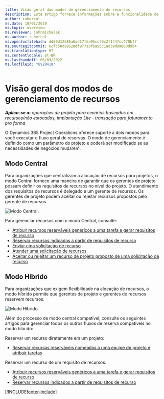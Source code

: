 ```yaml
---
title: Visão geral dos modos de gerenciamento de recursos
description: Este artigo fornece informações sobre a funcionalidade de gerenciamento de recursos no Dynamics 365 Project Operations.
author: ruhercul
ms.date: 10/01/2020
ms.topic: overview
ms.reviewer: johnmichalak
ms.author: ruhercul
ms.openlocfilehash: dd50d12686a6ad17f6a95ccf0c2f1447cc470bf7
ms.sourcegitcommit: 6cfc50d89528df977a8f6a55c1ad39d99800d9b4
ms.translationtype: HT
ms.contentlocale: pt-BR
ms.lasthandoff: 06/03/2022
ms.locfileid: "8928418"
---
```

# <a name="resource-management-modes-overview"></a>Visão geral dos modos de gerenciamento de recursos

_**Aplica-se a:** operações de projeto para cenários baseados em recursos/não estocados, implantação Lite - transação para faturamento pro forma_


O Dynamics 365 Project Operations oferece suporte a dois modos para você executar o fluxo geral de reservas. O modo de gerenciamento é definido como um parâmetro do projeto e poderá ser modificado se as necessidades de negócios mudarem.    

## <a name="central-mode"></a>Modo Central
Para organizações que centralizam a alocação de recursos para projetos, o modo Central fornece uma maneira de garantir que os gerentes de projeto possam definir os requisitos de recursos no nível do projeto. O atendimento dos requisitos de recursos é delegado a um gerente de recursos. Os gerentes de projeto podem aceitar ou rejeitar recursos propostos pelo gerente de recursos.

![Modo Central.](./media/resource-management-central.png)

Para gerenciar recursos com o modo Central, consulte:

- [Atribuir recursos reserváveis genéricos a uma tarefa e gerar requisitos de recurso](/dynamics365/project-service/assign-generic-bookable-resource)
- [Reservar recursos indicados a partir de requisitos de recurso](/dynamics365/project-service/book-named-resource)
- [Enviar uma solicitação de recurso](/dynamics365/project-service/submit-resource-request)
- [Atender uma solicitação de recursos](/dynamics365/project-service/resource-management-fulfill-requests)
- [Aceitar ou rejeitar um recurso de projeto proposto de uma solicitação de recurso](/dynamics365/project-service/accept-reject-proposed-resource)

## <a name="hybrid-mode"></a>Modo Híbrido
Para organizações que exigem flexibilidade na alocação de recursos, o modo híbrido permite que gerentes de projeto e gerentes de recursos reservem recursos.

![Modo Híbrido.](./media/resource-management-hybrid.png)

Além do processo de modo central compatível, consulte os seguintes artigos para gerenciar todos os outros fluxos de reserva compatíveis no modo híbrido:

Reservar um recurso diretamente em um projeto:
- [Reservar recursos reserváveis nomeados a uma equipe de projeto e atribuir tarefas](/dynamics365/project-service/assign-named-bookable-resource)

Reservar um recurso de um requisito de recursos:
- [Atribuir recursos reserváveis genéricos a uma tarefa e gerar requisitos de recurso](/dynamics365/project-service/assign-generic-bookable-resource)
- [Reservar recursos indicados a partir de requisitos de recurso](/dynamics365/project-service/book-named-resource)


[!INCLUDE[footer-include](../includes/footer-banner.md)]